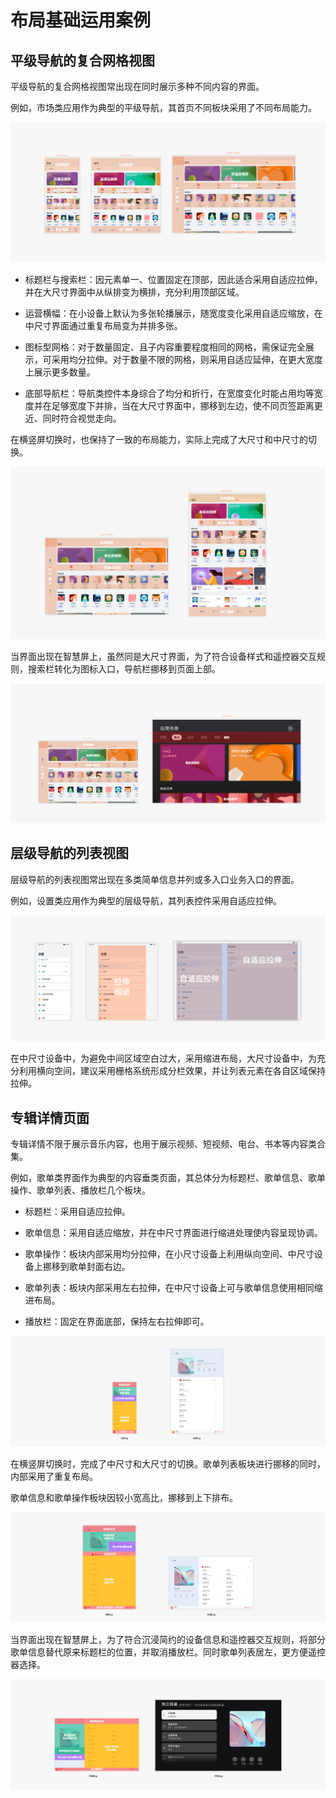 # 布局基础运用案例


## 平级导航的复合网格视图

平级导航的复合网格视图常出现在同时展示多种不同内容的界面。

例如，市场类应用作为典型的平级导航，其首页不同板块采用了不同布局能力。

![zh-cn_image_0000001317088945](figures/zh-cn_image_0000001317088945.png)

- 标题栏与搜索栏：因元素单一、位置固定在顶部，因此适合采用自适应拉伸，并在大尺寸界面中从纵排变为横排，充分利用顶部区域。

- 运营横幅：在小设备上默认为多张轮播展示，随宽度变化采用自适应缩放，在中尺寸界面通过重复布局变为并排多张。

- 图标型网格：对于数量固定、且子内容重要程度相同的网格，需保证完全展示，可采用均分拉伸。对于数量不限的网格，则采用自适应延伸，在更大宽度上展示更多数量。

- 底部导航栏：导航类控件本身综合了均分和折行，在宽度变化时能占用均等宽度并在足够宽度下并排，当在大尺寸界面中，挪移到左边，使不同页签距离更近、同时符合视觉走向。

在横竖屏切换时，也保持了一致的布局能力，实际上完成了大尺寸和中尺寸的切换。

![zh-cn_image_0000001317328797](figures/zh-cn_image_0000001317328797.png)

当界面出现在智慧屏上，虽然同是大尺寸界面，为了符合设备样式和遥控器交互规则，搜索栏转化为图标入口，导航栏挪移到页面上部。

![zh-cn_image_0000001268448854](figures/zh-cn_image_0000001268448854.png)


## 层级导航的列表视图

层级导航的列表视图常出现在多类简单信息并列或多入口业务入口的界面。

例如，设置类应用作为典型的层级导航，其列表控件采用自适应拉伸。

![zh-cn_image_0000001268128998](figures/zh-cn_image_0000001268128998.png)

在中尺寸设备中，为避免中间区域空白过大，采用缩进布局，大尺寸设备中，为充分利用横向空间，建议采用栅格系统形成分栏效果，并让列表元素在各自区域保持拉伸。


## 专辑详情页面

专辑详情不限于展示音乐内容，也用于展示视频、短视频、电台、书本等内容类合集。

例如，歌单类界面作为典型的内容垂类页面，其总体分为标题栏、歌单信息、歌单操作、歌单列表、播放栏几个板块。

- 标题栏：采用自适应拉伸。

- 歌单信息：采用自适应缩放，并在中尺寸界面进行缩进处理使内容呈现协调。

- 歌单操作：板块内部采用均分拉伸，在小尺寸设备上利用纵向空间、中尺寸设备上挪移到歌单封面右边。

- 歌单列表：板块内部采用左右拉伸，在中尺寸设备上可与歌单信息使用相同缩进布局。

- 播放栏：固定在界面底部，保持左右拉伸即可。

![zh-cn_image_0000001268288870](figures/zh-cn_image_0000001268288870.png)

在横竖屏切换时，完成了中尺寸和大尺寸的切换。歌单列表板块进行挪移的同时，内部采用了重复布局。

歌单信息和歌单操作板块因较小宽高比，挪移到上下排布。

![zh-cn_image_0000001268608782](figures/zh-cn_image_0000001268608782.png)

当界面出现在智慧屏上，为了符合沉浸简约的设备信息和遥控器交互规则，将部分歌单信息替代原来标题栏的位置，并取消播放栏。同时歌单列表居左，更方便遥控器选择。

![zh-cn_image_0000001317208833](figures/zh-cn_image_0000001317208833.png)
